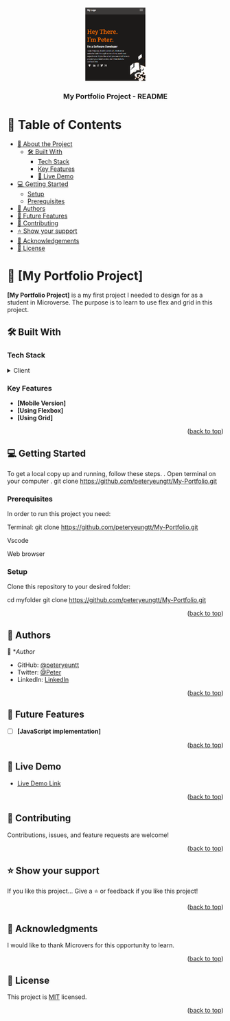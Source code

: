 <a name="readme-top"></a>

<!--
HOW TO USE:
This is an example of how you may give instructions on setting up your project locally.

Modify this file to match your project and remove sections that don't apply.

REQUIRED SECTIONS:
- Table of Contents
- About the Project
  - Built With
  - Live Demo
- Getting Started
- Authors
- Future Features
- Contributing
- Show your support
- Acknowledgements
- License

OPTIONAL SECTIONS:
- FAQ

After you're finished please remove all the comments and instructions!
-->

<div align="center">
  <!-- You are encouraged to replace this logo with your own! Otherwise you can also remove it. -->
  <img src="/images/snippet.PNG" alt="logo" width="140"  height="auto" />
  <br/>

  <h3><b>My Portfolio Project - README</b></h3>

</div>

<!-- TABLE OF CONTENTS -->

# 📗 Table of Contents

- [📖 About the Project](#about-project)
  - [🛠 Built With](#built-with)
    - [Tech Stack](#tech-stack)
    - [Key Features](#key-features)
    - [🚀 Live Demo](#live-demo)
- [💻 Getting Started](#getting-started)
  - [Setup](#setup)
  - [Prerequisites](#prerequisites)
- [👥 Authors](#authors)
- [🔭 Future Features](#future-features)
- [🤝 Contributing](#contributing)
- [⭐️ Show your support](#support)
- [🙏 Acknowledgements](#acknowledgements)
- [📝 License](#license)

<!-- PROJECT DESCRIPTION -->

# 📖 [My Portfolio Project] <a name="about-project"></a>

**[My Portfolio Project]** is a my first project I needed to design for as a student in Microverse.
The purpose is to learn to use flex and grid in this project.

## 🛠 Built With <a name="built-with"></a>

### Tech Stack <a name="tech-stack"></a>

<details>
  <summary>Client</summary>
  <ul>
    <li>HTML</li>
     <li>CSS</li>
  </ul>
</details>

<!-- Features -->

### Key Features <a name="key-features"></a>

- **[Mobile Version]**
- **[Using Flexbox]**
- **[Using Grid]**

<p align="right">(<a href="#readme-top">back to top</a>)</p>

<!-- GETTING STARTED -->

## 💻 Getting Started <a name="getting-started"></a>

To get a local copy up and running, follow these steps.
. Open terminal on your computer
. git clone https://github.com/peteryeungtt/My-Portfolio.git

### Prerequisites

In order to run this project you need:

Terminal:
git clone https://github.com/peteryeungtt/My-Portfolio.git

Vscode

Web browser

### Setup

Clone this repository to your desired folder:

cd myfolder
git clone https://github.com/peteryeungtt/My-Portfolio.git

<p align="right">(<a href="#readme-top">back to top</a>)</p>

<!-- AUTHORS -->

## 👥 Authors <a name="authors"></a>

👤 \*_Author_

- GitHub: [@peteryeuntt](https://github.com/peteryeungtt)
- Twitter: [@Peter](https://twitter.com/PeterYeungJW)
- LinkedIn: [LinkedIn](https://www.linkedin.com/in/peter-yeung-1a7251260/)

<p align="right">(<a href="#readme-top">back to top</a>)</p>

<!-- FUTURE FEATURES -->

## 🔭 Future Features <a name="future-features"></a>

- [ ] **[JavaScript implementation]**

<p align="right">(<a href="#readme-top">back to top</a>)</p>

<!-- LIVE DEMO -->

## 🚀 Live Demo <a name="live-demo"></a>

- [Live Demo Link](https://peteryeungtt.github.io/My-Portfolio/)

<p align="right">(<a href="#readme-top">back to top</a>)</p>

<!-- CONTRIBUTING -->

## 🤝 Contributing <a name="contributing"></a>

Contributions, issues, and feature requests are welcome!

<p align="right">(<a href="#readme-top">back to top</a>)</p>

<!-- SUPPORT -->

## ⭐️ Show your support <a name="support"></a>

If you like this project...
Give a ⭐️ or feedback if you like this project!

<p align="right">(<a href="#readme-top">back to top</a>)</p>

<!-- ACKNOWLEDGEMENTS -->

## 🙏 Acknowledgments <a name="acknowledgements"></a>

I would like to thank Microvers for this opportunity to learn.

<p align="right">(<a href="#readme-top">back to top</a>)</p>

<!-- FAQ (optional) -->

<!-- LICENSE -->

## 📝 License <a name="license"></a>

This project is [MIT](https://github.com/peteryeungtt/Hello-world/blob/add-homepage/LICENSE.md) licensed.

<p align="right">(<a href="#readme-top">back to top</a>)</p>
